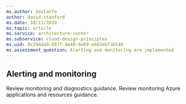 ```yaml
---
ms.author: dastanfo
author: david-stanford
ms.date: 10/11/2019
ms.topic: article
ms.service: architecture-center
ms.subservice: cloud-design-principles
ms.uid: 0c294da9-897f-4e40-9eb9-e683ebf3b548
ms.assessment_question: Alerting and monitoring are implemented
---
```

## Alerting and monitoring

Review monitoring and diagnostics guidance. Review monitoring Azure applications and resources guidance.
